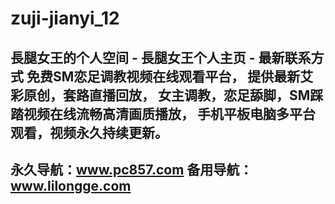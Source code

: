 # zuji-jianyi_12
長腿女王的个人空间 - 長腿女王个人主页 - 最新联系方式
免费SM恋足调教视频在线观看平台，
提供最新艾彩原创，套路直播回放，
女主调教，恋足舔脚，SM踩踏视频在线流畅高清画质播放，
手机平板电脑多平台观看，视频永久持续更新。
-------------------------------------------
永久导航：www.pc857.com
备用导航：www.lilongge.com
---------------------------------------------
